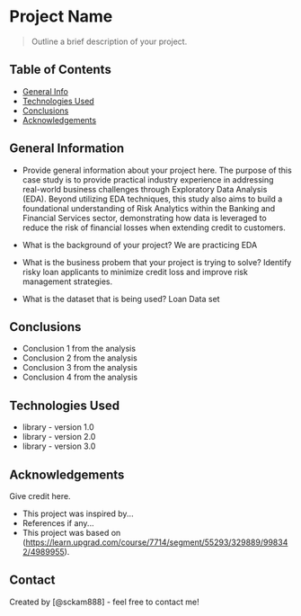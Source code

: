 # Project Name
> Outline a brief description of your project.


## Table of Contents
* [General Info](#general-information)
* [Technologies Used](#technologies-used)
* [Conclusions](#conclusions)
* [Acknowledgements](#acknowledgements)

<!-- You can include any other section that is pertinent to your problem -->

## General Information
- Provide general information about your project here.
The purpose of this case study is to provide practical industry experience in addressing real-world business challenges through Exploratory Data Analysis (EDA). Beyond utilizing EDA techniques, this study also aims to build a foundational understanding of Risk Analytics within the Banking and Financial Services sector, demonstrating how data is leveraged to reduce the risk of financial losses when extending credit to customers.

- What is the background of your project?
We are practicing EDA

- What is the business probem that your project is trying to solve?
Identify risky loan applicants to minimize credit loss and improve risk management strategies.

- What is the dataset that is being used?
Loan Data set

<!-- You don't have to answer all the questions - just the ones relevant to your project. -->

## Conclusions
- Conclusion 1 from the analysis
- Conclusion 2 from the analysis
- Conclusion 3 from the analysis
- Conclusion 4 from the analysis

<!-- You don't have to answer all the questions - just the ones relevant to your project. -->


## Technologies Used
- library - version 1.0
- library - version 2.0
- library - version 3.0

<!-- As the libraries versions keep on changing, it is recommended to mention the version of library used in this project -->

## Acknowledgements
Give credit here.
- This project was inspired by...
- References if any...
- This project was based on (https://learn.upgrad.com/course/7714/segment/55293/329889/998342/4989955).


## Contact
Created by [@sckam888] - feel free to contact me!


<!-- Optional -->
<!-- ## License -->
